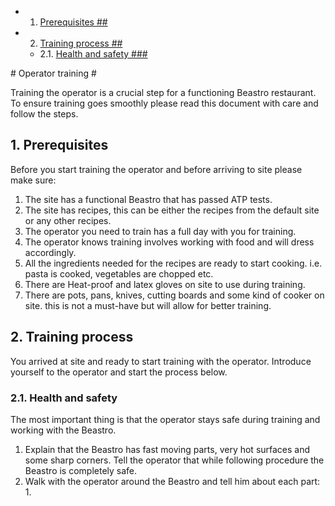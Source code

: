 <!-- vscode-markdown-toc -->
* 1. [Prerequisites ##](#Prerequisites)
* 2. [Training process ##](#Trainingprocess)
	* 2.1. [Health and safety ###](#Healthandsafety)

<!-- vscode-markdown-toc-config
	numbering=true
	autoSave=true
	/vscode-markdown-toc-config -->
<!-- /vscode-markdown-toc --># Operator training #

Training the operator is a crucial step for a functioning Beastro restaurant. To ensure training goes smoothly please read this document with care and follow the steps.

##  1. <a name='Prerequisites'></a>Prerequisites ##

Before you start training the operator and before arriving to site please make sure:

1. The site has a functional Beastro that has passed ATP tests.
2. The site has recipes, this can be either the recipes from the default site or any other recipes.
3. The operator you need to train has a full day with you for training.
4. The operator knows training involves working with food and will dress accordingly.
5. All the ingredients needed for the recipes are ready to start cooking. i.e. pasta is cooked, vegetables are chopped etc.
6. There are Heat-proof and latex gloves on site to use during training.
7. There are pots, pans, knives, cutting boards and some kind of cooker on site. this is not a must-have but will allow for better training.
   
##  2. <a name='Trainingprocess'></a>Training process ## 

You arrived at site and ready to start training with the operator. Introduce yourself to the operator and start the process below.

###  2.1. <a name='Healthandsafety'></a>Health and safety ###

The most important thing is that the operator stays safe during training and working with the Beastro.

1. Explain that the Beastro has fast moving parts, very hot surfaces and some sharp corners. Tell the operator that while following procedure the Beastro is completely safe.
2. Walk with the operator around the Beastro and tell him about each part:
   1. 
